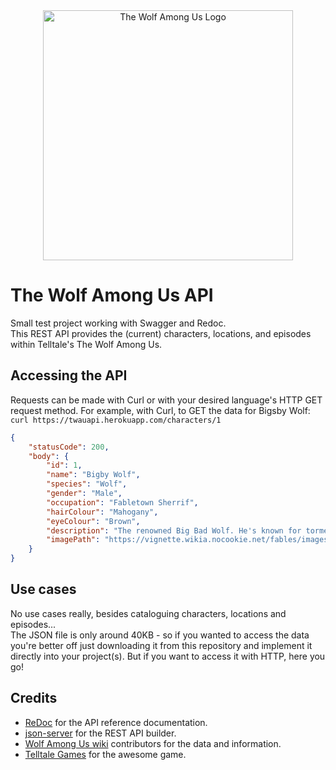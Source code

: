 <div align="center">
  <img alt="The Wolf Among Us Logo" src="https://vignette.wikia.nocookie.net/logopedia/images/f/f6/The_Wolf_Among_Us.png/revision/latest/scale-to-width-down/640?cb=20131019205531" width=400/>
</div>


# The Wolf Among Us API
Small test project working with Swagger and Redoc.<br />
This REST API provides the (current) characters, locations, and episodes within Telltale's The Wolf Among Us.


## Accessing the API
Requests can be made with Curl or with your desired language's HTTP GET request method. For example, with Curl, to GET the data for Bigsby Wolf:
`curl https://twauapi.herokuapp.com/characters/1`

```json
{
	"statusCode": 200,
	"body": {
		"id": 1,
		"name": "Bigby Wolf",
		"species": "Wolf",
		"gender": "Male",
		"occupation": "Fabletown Sherrif",
		"hairColour": "Mahogany",
		"eyeColour": "Brown",
		"description": "The renowned Big Bad Wolf. He's known for tormenting pigs and girls in red hoods, but is trying to put those dark days behind him. Bigby now acts as Fabletown's sheriff and remains in his human form, mostly. However, due to his rough past, the citizens of Fabletown are slow to trust him. Bigby is determined to show that he's truly changed, but some instincts are just too hard to control",
		"imagePath": "https://vignette.wikia.nocookie.net/fables/images/2/2b/CW_Bigby_Nerissa_Convo.png/revision/latest?cb=20140710174447"
	}
}
```

## Use cases
No use cases really, besides cataloguing characters, locations and episodes...<br />
The JSON file is only around 40KB - so if you wanted to access the data you're better off just downloading it from this repository and implement it directly into your project(s). But if you want to access it with HTTP, here you go!

## Credits
- [ReDoc](https://github.com/Rebilly/ReDoc) for the API reference documentation.
- [json-server](https://github.com/typicode/json-server) for the REST API builder.
- [Wolf Among Us wiki](http://fables.wikia.com/wiki/The_Wolf_Among_Us) contributors for the data and information.
- [Telltale Games](https://telltale.com/) for the awesome game.
